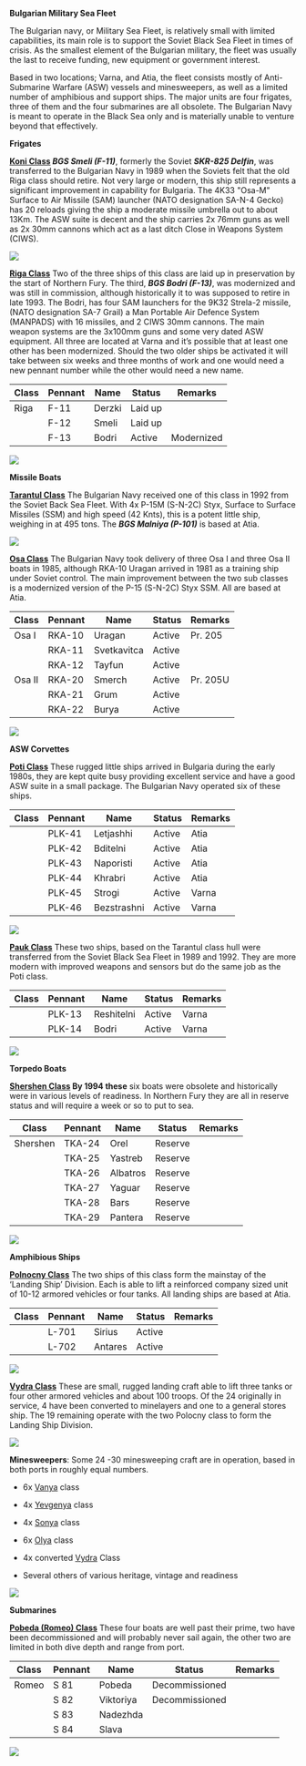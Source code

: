 **Bulgarian Military Sea Fleet**

The Bulgarian navy, or Military Sea Fleet, is relatively small with
limited capabilities, its main role is to support the Soviet Black Sea
Fleet in times of crisis. As the smallest element of the Bulgarian
military, the fleet was usually the last to receive funding, new
equipment or government interest.

Based in two locations; Varna, and Atia, the fleet consists mostly of
Anti-Submarine Warfare (ASW) vessels and minesweepers, as well as a
limited number of amphibious and support ships. The major units are four
frigates, three of them and the four submarines are all obsolete. The
Bulgarian Navy is meant to operate in the Black Sea only and is
materially unable to venture beyond that effectively.

**Frigates**

**[Koni Class](https://en.wikipedia.org/wiki/Koni-class_frigate) *BGS
Smeli (F-11)***, formerly the Soviet ***SKR-825 Delfin***, was
transferred to the Bulgarian Navy in 1989 when the Soviets felt that the
old Riga class should retire. Not very large or modern, this ship still
represents a significant improvement in capability for Bulgaria. The
4K33 "Osa-M" Surface to Air Missile (SAM) launcher (NATO designation
SA-N-4 Gecko) has 20 reloads giving the ship a moderate missile umbrella
out to about 13Km. The ASW suite is decent and the ship carries 2x 76mm
guns as well as 2x 30mm cannons which act as a last ditch Close in
Weapons System (CIWS).

![](/assets/images/warsaw/bg/navy/image1.jpg)

**[Riga Class](http://russianships.info/eng/warships/project_50.htm)**
Two of the three ships of this class are laid up in preservation by the
start of Northern Fury. The third, ***BGS Bodri (F-13)***, was
modernized and was still in commission, although historically it to was
supposed to retire in late 1993. The Bodri, has four SAM launchers for
the 9K32 Strela-2 missile, (NATO designation SA-7 Grail) a Man Portable
Air Defence System (MANPADS) with 16 missiles, and 2 CIWS 30mm cannons.
The main weapon systems are the 3x100mm guns and some very dated ASW
equipment. All three are located at Varna and it’s possible that at
least one other has been modernized. Should the two older ships be
activated it will take between six weeks and three months of work and
one would need a new pennant number while the other would need a new
name.

| Class | Pennant | Name   | Status  | Remarks    |
| ----- | ------- | ------ | ------- | ---------- |
| Riga  | F-11    | Derzki | Laid up |            |
|       | F-12    | Smeli  | Laid up |            |
|       | F-13    | Bodri  | Active  | Modernized |

![](/assets/images/warsaw/bg/navy/image2.jpeg)

**Missile Boats**

**[Tarantul
Class](http://russianships.info/eng/warfareboats/project_12411.htm)**
The Bulgarian Navy received one of this class in 1992 from the Soviet
Back Sea Fleet. With 4x P-15M (S-N-2C) Styx, Surface to Surface Missiles
(SSM) and high speed (42 Knts), this is a potent little ship, weighing
in at 495 tons. The ***BGS Malniya (P-101)*** is based at Atia.

![](/assets/images/warsaw/bg/navy/image3.jpeg)

**[Osa
Class](http://russianships.info/eng/warfareboats/project_205.htm)** The
Bulgarian Navy took delivery of three Osa I and three Osa II boats in
1985, although RKA-10 Uragan arrived in 1981 as a training ship under
Soviet control. The main improvement between the two sub classes is a
modernized version of the P-15 (S-N-2C) Styx SSM. All are based at Atia.

| Class  | Pennant | Name        | Status | Remarks  |
| ------ | ------- | ----------- | ------ | -------- |
| Osa I  | RKA-10  | Uragan      | Active | Pr. 205  |
|        | RKA-11  | Svetkavitca | Active |          |
|        | RKA-12  | Tayfun      | Active |          |
| Osa II | RKA-20  | Smerch      | Active | Pr. 205U |
|        | RKA-21  | Grum        | Active |          |
|        | RKA-22  | Burya       | Active |          |

![](/assets/images/warsaw/bg/navy/image4.jpg)

**ASW Corvettes**

**[Poti Class](http://russianships.info/eng/warships/project_204.htm)**
These rugged little ships arrived in Bulgaria during the early 1980s,
they are kept quite busy providing excellent service and have a good ASW
suite in a small package. The Bulgarian Navy operated six of these
ships.

| Class | Pennant | Name        | Status | Remarks |
| ----- | ------- | ----------- | ------ | ------- |
|       | PLK-41  | Letjashhi   | Active | Atia    |
|       | PLK-42  | Bditelni    | Active | Atia    |
|       | PLK-43  | Naporisti   | Active | Atia    |
|       | PLK-44  | Khrabri     | Active | Atia    |
|       | PLK-45  | Strogi      | Active | Varna   |
|       | PLK-46  | Bezstrashni | Active | Varna   |

![](/assets/images/warsaw/bg/navy/image5.jpg)

**[Pauk
Class](http://russianships.info/eng/warships/project_12412.htm)** These
two ships, based on the Tarantul class hull were transferred from the
Soviet Black Sea Fleet in 1989 and 1992. They are more modern with
improved weapons and sensors but do the same job as the Poti class.

| Class | Pennant | Name       | Status | Remarks |
| ----- | ------- | ---------- | ------ | ------- |
|       | PLK-13  | Reshitelni | Active | Varna   |
|       | PLK-14  | Bodri      | Active | Varna   |

![](/assets/images/warsaw/bg/navy/image6.jpg)

**Torpedo Boats**

**[Shershen
Class](http://russianships.info/eng/warfareboats/project_206.htm) By
1994 these** six boats were obsolete and historically were in various
levels of readiness. In Northern Fury they are all in reserve status and
will require a week or so to put to sea.

| Class    | Pennant | Name     | Status  | Remarks |
| -------- | ------- | -------- | ------- | ------- |
| Shershen | TKA-24  | Orel     | Reserve |         |
|          | TKA-25  | Yastreb  | Reserve |         |
|          | TKA-26  | Albatros | Reserve |         |
|          | TKA-27  | Yaguar   | Reserve |         |
|          | TKA-28  | Bars     | Reserve |         |
|          | TKA-29  | Pantera  | Reserve |         |

![](/assets/images/warsaw/bg/navy/image7.jpeg)

**Amphibious Ships**

**[Polnocny
Class](http://russianships.info/eng/warships/project_770.htm)** The two
ships of this class form the mainstay of the ‘Landing Ship’ Division.
Each is able to lift a reinforced company sized unit of 10-12 armored
vehicles or four tanks. All landing ships are based at Atia.

| Class | Pennant | Name    | Status | Remarks |
| ----- | ------- | ------- | ------ | ------- |
|       | L-701   | Sirius  | Active |         |
|       | L-702   | Antares | Active |         |

![](/assets/images/warsaw/bg/navy/image8.jpg)

**[Vydra
Class](http://weaponsystems.net/weaponsystem/GG08+-+Vydra+class.html)**
These are small, rugged landing craft able to lift three tanks or four
other armored vehicles and about 100 troops. Of the 24 originally in
service, 4 have been converted to minelayers and one to a general stores
ship. The 19 remaining operate with the two Polocny class to form the
Landing Ship Division.

![](/assets/images/warsaw/bg/navy/image9.jpg)

**Minesweepers**: Some 24 -30 minesweeping craft are in operation, based
in both ports in roughly equal numbers.

  - 6x [Vanya](https://en.wikipedia.org/wiki/Vanya-class_minesweeper)
    class

  - 4x
    [Yevgenya](https://en.wikipedia.org/wiki/Yevgenya-class_minesweeper)
    class

  - 4x [Sonya](https://en.wikipedia.org/wiki/Sonya-class_minesweeper)
    class

  - 6x [Olya](http://russianships.info/eng/warships/project_1259.htm)
    class

  - 4x converted
    [Vydra](http://russianships.info/eng/warships/project_106k.htm)
    Class

  - Several others of various heritage, vintage and readiness

![](/assets/images/warsaw/bg/navy/image10.jpg)

**Submarines**

**[Pobeda (Romeo)
Class](https://en.wikipedia.org/wiki/Romeo-class_submarine)** These four
boats are well past their prime, two have been decommissioned and will
probably never sail again, the other two are limited in both dive depth
and range from port.

| Class | Pennant | Name      | Status         | Remarks |
| ----- | ------- | --------- | -------------- | ------- |
| Romeo | S 81    | Pobeda    | Decommissioned |         |
|       | S 82    | Viktoriya | Decommissioned |         |
|       | S 83    | Nadezhda  |                |         |
|       | S 84    | Slava     |                |         |

![](/assets/images/warsaw/bg/navy/image11.jpg)
